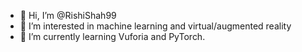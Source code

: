 - 👋 Hi, I’m @RishiShah99
- 👀 I’m interested in machine learning and virtual/augmented reality
- 🌱 I’m currently learning Vuforia and PyTorch. 
<!---
RishiShah99/RishiShah99 is a ✨ special ✨ repository because its `README.md` (this file) appears on your GitHub profile.
You can click the Preview link to take a look at your changes.
--->
